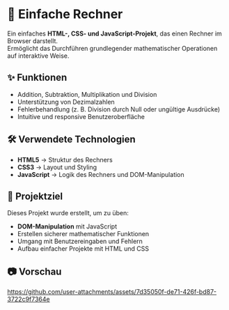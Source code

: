 # 🧮 Einfache Rechner

Ein einfaches **HTML-, CSS- und JavaScript-Projekt**, das einen Rechner im Browser darstellt.  
Ermöglicht das Durchführen grundlegender mathematischer Operationen auf interaktive Weise.

## ✨ Funktionen
- Addition, Subtraktion, Multiplikation und Division  
- Unterstützung von Dezimalzahlen  
- Fehlerbehandlung (z. B. Division durch Null oder ungültige Ausdrücke)  
- Intuitive und responsive Benutzeroberfläche  

## 🛠️ Verwendete Technologien
- **HTML5** → Struktur des Rechners  
- **CSS3** → Layout und Styling  
- **JavaScript** → Logik des Rechners und DOM-Manipulation  

## 🚀 Projektziel
Dieses Projekt wurde erstellt, um zu üben:  
- **DOM-Manipulation** mit JavaScript  
- Erstellen sicherer mathematischer Funktionen  
- Umgang mit Benutzereingaben und Fehlern  
- Aufbau einfacher Projekte mit HTML und CSS  

## 📷 Vorschau

https://github.com/user-attachments/assets/7d35050f-de71-426f-bd87-3722c9f7364e

